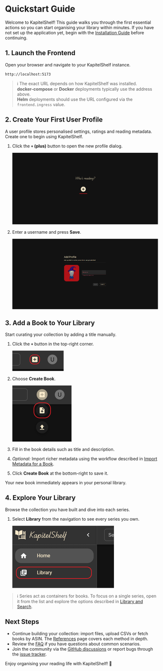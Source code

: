 # Quickstart Guide

Welcome to KapitelShelf! This guide walks you through the first essential actions so you can start organising your library within minutes. If you have not set up the application yet, begin with the [Installation Guide](./installation.md) before continuing.

## 1. Launch the Frontend

Open your browser and navigate to your KapitelShelf instance.

```text
http://localhost:5173
```

> ℹ️ The exact URL depends on how KapitelShelf was installed. <br /> **docker-compose** or **Docker** deployments typically use the address above. <br /> **Helm** deployments should use the URL configured via the `frontend.ingress` value.

## 2. Create Your First User Profile

A user profile stores personalised settings, ratings and reading metadata. Create one to begin using KapitelShelf.

1. Click the **`+` (plus)** button to open the new profile dialog.

   ![Create User Profile Button](./.attachments/references/user-profiles/create_user_profile_button.png)

2. Enter a username and press **Save**.

   ![Create User Profile Dialog](./.attachments/references/user-profiles/create_user_profile_dialog.png)

## 3. Add a Book to Your Library

Start curating your collection by adding a title manually.

1. Click the **`+`** button in the top-right corner.

   ![Create Dialog](./.attachments/references/book-management/manual/create_dialog.png)

2. Choose **Create Book**.

   ![Create Book Button](./.attachments/references/book-management/manual/create_book.png)

3. Fill in the book details such as title and description.
4. _Optional:_ Import richer metadata using the workflow described in [Import Metadata for a Book](./references.md#import-metadata-for-a-book).
5. Click **Create Book** at the bottom-right to save it.

Your new book immediately appears in your personal library.

## 4. Explore Your Library

Browse the collection you have built and dive into each series.

1. Select **Library** from the navigation to see every series you own.

   ![Visit Library](./.attachments/references/library-and-search/library/visit_library.png)

> ℹ️ Series act as containers for books. To focus on a single series, open it from the list and explore the options described in [Library and Search](./references.md#library-and-search).

## Next Steps

- Continue building your collection: import files, upload CSVs or fetch books by ASIN. The [References](./references.md) page covers each method in depth.
- Review the [FAQ](./faq.md) if you have questions about common scenarios.
- Join the community via the [GitHub discussions](https://github.com/ThomasMiller01/KapitelShelf/discussions/categories/general) or report bugs through the [issue tracker](https://github.com/ThomasMiller01/KapitelShelf/issues).

Enjoy organising your reading life with KapitelShelf! 🎉
